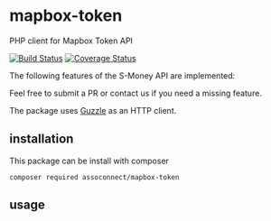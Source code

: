 # mapbox-token
PHP client for Mapbox Token API

[![Build Status](https://travis-ci.org/assoconnect/mapbox-token.svg?branch=master)](https://travis-ci.org/assoconnect/mapbox-token)
[![Coverage Status](https://coveralls.io/repos/github/assoconnect/mapbox-token/badge.svg?branch=master)](https://coveralls.io/github/assoconnect/mapbox-token?branch=master)

The following features of the S-Money API are implemented:

Feel free to submit a PR or contact us if you need a missing feature.

The package uses [Guzzle](https://github.com/guzzle/guzzle) as an HTTP client.

## installation
This package can be install with composer

`composer required assoconnect/mapbox-token`

## usage

````

````